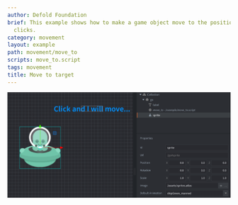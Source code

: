 ```yaml
---
author: Defold Foundation
brief: This example shows how to make a game object move to the position the user
  clicks.
category: movement
layout: example
path: movement/move_to
scripts: move_to.script
tags: movement
title: Move to target
---
```


![move_to](move_to.png)